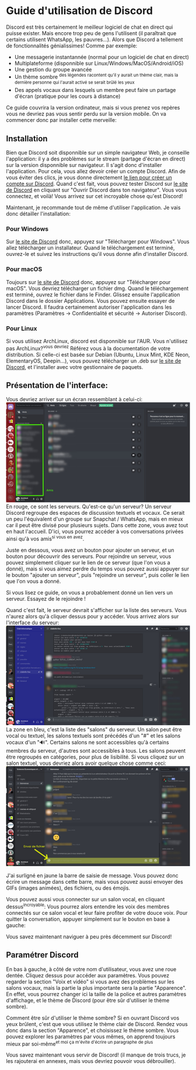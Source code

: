 # Guide d'utilisation de Discord
Discord est très certainement le meilleur logiciel de chat en direct qui puisse exister. Mais encore trop peu de gens l'utilisent (il paraîtrait que certains utilisent WhatsApp, les pauvres...). Alors que Discord a tellement de fonctionnalités génialissimes! Comme par exemple:
* Une messagerie instantannée (normal pour un logiciel de chat en direct)
* Multiplateforme (disponnible sur Linux/Windows/MacOS/Android/iOS)
* Une gestion du groupe avancée
* Un thème sombre <sup>des légendes racontent qu'il y aurait un thème clair, mais la dernière personne qui l'aurait activé se serait brûlé les yeux</sup>
* Des appels vocaux dans lesquels un membre peut faire un partage d'écran (pratique pour les cours à distance)

Ce guide couvrira la version ordinateur, mais si vous prenez vos repères vous ne devriez pas vous sentir perdu sur la version mobile.
On va commencer donc par installer cette merveille:

## Installation
Bien que Discord soit disponnible sur un simple navigateur Web, je conseille l'application: il y a des problèmes sur le stream (partage d'écran en direct) sur la version disponnible sur navigateur. Il s'agit donc d'installer l'application.
Pour cela, vous allez devoir créer un compte Discord. Afin de vous éviter des clics, je vous donne directement [le lien pour créer un compte sur Discord](https://discordapp.com/register). Quand c'est fait, vous pouvez tester Discord sur [le site de Discord](https://discord.gg) en cliquant sur "Ouvrir Discord dans ton navigateur". Vous vous connectez, et voilà! Vous arrivez sur cet incroyable chose qu'est Discord!

Maintenant, je recommande tout de même d'utiliser l'application. Je vais donc détailler l'installation:
### Pour Windows
Sur [le site de Discord](https://discord.gg) donc, appuyez sur "Télécharger pour Windows". Vous allez télécharger un installateur. Quand le téléchargement est terminé, ouvrez-le et suivez les instructions qu'il vous donne afin d'installer Discord.

### Pour macOS
Toujours sur [le site de Discord](https://discord.gg) donc, appuyez sur "Télécharger pour macOS". Vous devriez télécharger un fichier dmg. Quand le téléchargement est terminé, ouvrez le fichier dans le Finder. Glissez ensuite l'application Discord dans le dossier Applications. Vous pouvez ensuite essayer de lancer Discord. Il faudra certainement autoriser l'application dans les paramètres (Paramètres -> Confidentialité et sécurité -> Autoriser Discord).

### Pour Linux
Si vous utilisez ArchLinux, discord est disponnible sur l'AUR.
Vous n'utilisez pas ArchLinux?<sup>vous devriez</sup>
Référez vous à la documentation de votre distribution. Si celle-ci est basée sur Debian (Ubuntu, Linux Mint, KDE Neon, ElementaryOS, Deepin...), vous pouvez télécharger un .deb sur [le site de Discord](https://discord.gg), et l'installer avec votre gestionnaire de paquets.
## Présentation de l'interface:
Vous devriez arriver sur un écran ressemblant à celui-ci:
![alt text](DiscordMenu.jpg)
En rouge, ce sont les serveurs. Qu'est-ce qu'un serveur? Un serveur Discord regroupe des espaces de discussion textuels et vocaux. Ce serait un peu l'équivalent d'un groupe sur Snapchat / WhatsApp, mais en mieux car il peut être divisé pour plusieurs sujets.
Dans cette zone, vous avez tout en haut l'accueil. D'ici, vous pourrez accéder à vos conversations privées ainsi qu'à vos amis<sup>si vous en avez</sup>.

Juste en dessous, vous avez un bouton pour ajouter un serveur, et un bouton pour découvrir des serveurs. Pour rejoindre un serveur, vous pouvez simplement cliquer sur le lien de ce serveur (que l'on vous a donné), mais si vous aimez perdre du temps vous pouvez aussi appuyer sur le bouton "ajouter un serveur", puis "rejoindre un serveur", puis coller le lien que l'on vous a donné.

Si vous lisez ce guide, on vous a probablement donné un lien vers un serveur. Essayez de le rejoindre ! 

Quand c'est fait, le serveur devrait s'afficher sur la liste des serveurs. Vous n'aurez alors qu'à cliquer dessus pour y accéder. Vous arrivez alors sur l'interface du serveur:
![alt text](Server.jpg)
La zone en bleu, c'est la liste des "salons" du serveur. Un salon peut être vocal ou textuel, les salons textuels sont précédés d'un "#" et les salons vocaux d'un "🔊". Certains salons ne sont accessibles qu'à certains membres du serveur, d'autres sont accessibles à tous. 
Les salons peuvent être regroupés en catégories, pour plus de lisibilité. Si vous cliquez sur un salon textuel, vous devriez alors avoir quelque chose comme ceci:
![alt text](chat.jpg)

J'ai surligné en jaune la barre de saisie de message. Vous pouvez donc écrire un message dans cette barre, mais vous pouvez aussi envoyer des GIFs (images animées), des fichiers, ou des émojis.

Vous pouvez aussi vous connecter sur un salon vocal, en cliquant dessus<sup>incroyable</sup>: Vous pourrez alors entendre les voix des membres connectés sur ce salon vocal et leur faire profiter de votre douce voix. Pour quitter la conversation, appuyer simplement sur le bouton en base à gauche:

Vous savez maintenant naviguer à peu près décemment sur Discord!

## Paramétrer Discord
En bas à gauche, à côté de votre nom d'utilisateur, vous avez une roue dentée. Cliquez dessus pour accéder aux paramètres. Vous pouvez regarder la section "Voix et vidéo" si vous avez des problèmes sur les salons vocaux, mais la partie la plus importante sera la partie "Apparence". En effet, vous pourrez changer ici la taille de la police et autres paramètres d'affichage, et le thème de Discord (pour être sûr d'utiliser le thème sombre). 

Comment être sûr d'utiliser le thème sombre? Si en ouvrant Discord vos yeux brûlent, c'est que vous utilisez le thème clair de Discord. Rendez vous donc dans la section "Apparence", et choisissez le thème sombre. Vous pouvez explorer les paramètres par vous mêmes, on apprend toujours mieux par soi-même<sup>et moi ça m'évite d'écrire un paragraphe de plus</sup>

Vous savez maintenant vous servir de Discord! (il manque de trois trucs, je les rajouterai en annexes, mais vous devriez pouvoir vous débrouiller).
